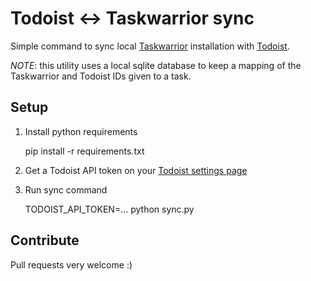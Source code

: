 # Todoist <-> Taskwarrior sync

Simple command to sync local [Taskwarrior](https://taskwarrior.org)
installation with [Todoist](https://todoist.com).

*NOTE*: this utility uses a local sqlite database to keep a mapping of the
Taskwarrior and Todoist IDs given to a task.

## Setup

1. Install python requirements

    pip install -r requirements.txt

2. Get a Todoist API token on your [Todoist settings
page](https://todoist.com/Users/viewPrefs?page=authorizations)

3. Run sync command

    TODOIST_API_TOKEN=... python sync.py


## Contribute

Pull requests very welcome :)
